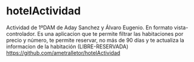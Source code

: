 # hotelActividad
Actividad de 1ºDAM de Aday Sanchez y Álvaro Eugenio. En formato vista-controlador.
Es una aplicacion que te permite filtrar las habitaciones por precio y número, te permite reservar, no más de 90 días y te actualiza la informacion de la habitación (LIBRE-RESERVADA)
https://github.com/ametralletor/hotelActividad